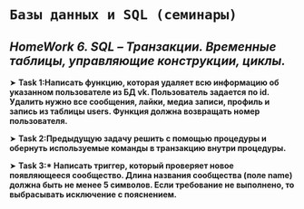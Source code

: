 # ```Базы данных и SQL (семинары)```
## *HomeWork 6. SQL – Транзакции. Временные таблицы, управляющие конструкции, циклы.*

➤ __Task 1:Написать функцию, которая удаляет всю информацию об указанном пользователе из БД vk. Пользователь задается по id. Удалить нужно все сообщения, лайки, медиа записи, профиль и запись из таблицы users. Функция должна возвращать номер пользователя.__

➤ __Task 2:Предыдущую задачу решить с помощью процедуры и обернуть используемые команды в транзакцию внутри процедуры.__

➤ __Task 3:* Написать триггер, который проверяет новое появляющееся сообщество. Длина названия сообщества (поле name) должна быть не менее 5 символов. Если требование не выполнено, то выбрасывать исключение с пояснением.__